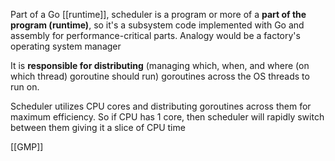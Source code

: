 Part of a Go [[runtime]], scheduler is a program or more of a **part of the program (runtime)**, so it's a subsystem code implemented with Go and assembly for performance-critical parts.
Analogy would be a factory's operating system manager

It is **responsible for distributing** (managing which, when, and where (on which thread) goroutine should run) goroutines across the OS threads to run on.

Scheduler utilizes CPU cores and distributing goroutines across them for maximum efficiency.
So if CPU has 1 core, then scheduler will rapidly switch between them giving it a slice of CPU time

[[GMP]]